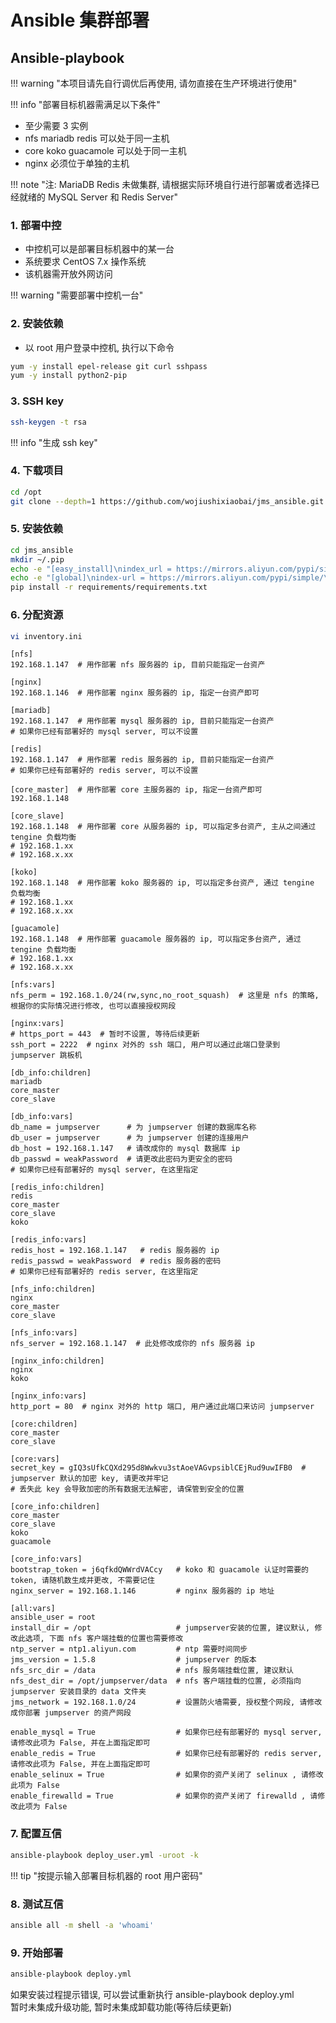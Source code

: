 # Ansible 集群部署

## Ansible-playbook

!!! warning "本项目请先自行调优后再使用, 请勿直接在生产环境进行使用"

!!! info "部署目标机器需满足以下条件"

- 至少需要 3 实例
- nfs mariadb redis 可以处于同一主机
- core koko guacamole 可以处于同一主机
- nginx 必须位于单独的主机

!!! note "注: MariaDB Redis 未做集群, 请根据实际环境自行进行部署或者选择已经就绪的 MySQL Server 和 Redis Server"

### 1. 部署中控

- 中控机可以是部署目标机器中的某一台
- 系统要求 CentOS 7.x 操作系统
- 该机器需开放外网访问

!!! warning "需要部署中控机一台"

### 2. 安装依赖

- 以 root 用户登录中控机, 执行以下命令

```sh
yum -y install epel-release git curl sshpass
yum -y install python2-pip
```

### 3. SSH key

```sh
ssh-keygen -t rsa
```

!!! info "生成 ssh key"

### 4. 下载项目

```sh
cd /opt
git clone --depth=1 https://github.com/wojiushixiaobai/jms_ansible.git
```

### 5. 安装依赖

```sh
cd jms_ansible
mkdir ~/.pip
echo -e "[easy_install]\nindex_url = https://mirrors.aliyun.com/pypi/simple/" > ~/.pydistutils.cfg
echo -e "[global]\nindex-url = https://mirrors.aliyun.com/pypi/simple/\n\n[install]\ntrusted-host=mirrors.aliyun.com" > ~/.pip/pip.conf
pip install -r requirements/requirements.txt
```

### 6. 分配资源

```sh
vi inventory.ini
```
```vim
[nfs]
192.168.1.147  # 用作部署 nfs 服务器的 ip, 目前只能指定一台资产

[nginx]
192.168.1.146  # 用作部署 nginx 服务器的 ip, 指定一台资产即可

[mariadb]
192.168.1.147  # 用作部署 mysql 服务器的 ip, 目前只能指定一台资产
# 如果你已经有部署好的 mysql server, 可以不设置

[redis]
192.168.1.147  # 用作部署 redis 服务器的 ip, 目前只能指定一台资产
# 如果你已经有部署好的 redis server, 可以不设置

[core_master]  # 用作部署 core 主服务器的 ip, 指定一台资产即可
192.168.1.148

[core_slave]
192.168.1.148  # 用作部署 core 从服务器的 ip, 可以指定多台资产, 主从之间通过 tengine 负载均衡
# 192.168.1.xx
# 192.168.x.xx

[koko]
192.168.1.148  # 用作部署 koko 服务器的 ip, 可以指定多台资产, 通过 tengine 负载均衡
# 192.168.1.xx
# 192.168.x.xx

[guacamole]
192.168.1.148  # 用作部署 guacamole 服务器的 ip, 可以指定多台资产, 通过 tengine 负载均衡
# 192.168.1.xx
# 192.168.x.xx

[nfs:vars]
nfs_perm = 192.168.1.0/24(rw,sync,no_root_squash)  # 这里是 nfs 的策略, 根据你的实际情况进行修改, 也可以直接授权网段

[nginx:vars]
# https_port = 443  # 暂时不设置, 等待后续更新
ssh_port = 2222  # nginx 对外的 ssh 端口, 用户可以通过此端口登录到 jumpserver 跳板机

[db_info:children]
mariadb
core_master
core_slave

[db_info:vars]
db_name = jumpserver      # 为 jumpserver 创建的数据库名称
db_user = jumpserver      # 为 jumpserver 创建的连接用户
db_host = 192.168.1.147   # 请改成你的 mysql 数据库 ip
db_passwd = weakPassword  # 请更改此密码为更安全的密码
# 如果你已经有部署好的 mysql server, 在这里指定

[redis_info:children]
redis
core_master
core_slave
koko

[redis_info:vars]
redis_host = 192.168.1.147   # redis 服务器的 ip
redis_passwd = weakPassword  # redis 服务器的密码
# 如果你已经有部署好的 redis server, 在这里指定

[nfs_info:children]
nginx
core_master
core_slave

[nfs_info:vars]
nfs_server = 192.168.1.147  # 此处修改成你的 nfs 服务器 ip

[nginx_info:children]
nginx
koko

[nginx_info:vars]
http_port = 80  # nginx 对外的 http 端口, 用户通过此端口来访问 jumpserver

[core:children]
core_master
core_slave

[core:vars]
secret_key = gIQ3sUfkCQXd295d8Wwkvu3stAoeVAGvpsiblCEjRud9uwIFB0  # jumpserver 默认的加密 key, 请更改并牢记
# 丢失此 key 会导致加密的所有数据无法解密, 请保管到安全的位置

[core_info:children]
core_master
core_slave
koko
guacamole

[core_info:vars]
bootstrap_token = j6qfkdQWWrdVACcy   # koko 和 guacamole 认证时需要的 token, 请随机数生成并更改, 不需要记住
nginx_server = 192.168.1.146         # nginx 服务器的 ip 地址

[all:vars]
ansible_user = root
install_dir = /opt                   # jumpserver安装的位置, 建议默认, 修改此选项, 下面 nfs 客户端挂载的位置也需要修改
ntp_server = ntp1.aliyun.com         # ntp 需要时间同步
jms_version = 1.5.8                  # jumpserver 的版本
nfs_src_dir = /data                  # nfs 服务端挂载位置, 建议默认
nfs_dest_dir = /opt/jumpserver/data  # nfs 客户端挂载的位置, 必须指向 jumpserver 安装目录的 data 文件夹
jms_network = 192.168.1.0/24         # 设置防火墙需要, 授权整个网段, 请修改成你部署 jumpserver 的资产网段

enable_mysql = True                  # 如果你已经有部署好的 mysql server, 请修改此项为 False, 并在上面指定即可
enable_redis = True                  # 如果你已经有部署好的 redis server, 请修改此项为 False, 并在上面指定即可
enable_selinux = True                # 如果你的资产关闭了 selinux , 请修改此项为 False
enable_firewalld = True              # 如果你的资产关闭了 firewalld , 请修改此项为 False
```

### 7. 配置互信

```sh
ansible-playbook deploy_user.yml -uroot -k
```

!!! tip "按提示输入部署目标机器的 root 用户密码"

### 8. 测试互信

```sh
ansible all -m shell -a 'whoami'
```

### 9. 开始部署

```sh
ansible-playbook deploy.yml
```

如果安装过程提示错误, 可以尝试重新执行 ansible-playbook deploy.yml  
暂时未集成升级功能, 暂时未集成卸载功能(等待后续更新)
